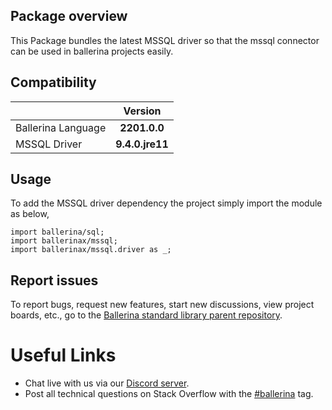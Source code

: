 ## Package overview

This Package bundles the latest MSSQL driver so that the mssql connector can be used in ballerina projects easily.

## Compatibility

| | Version |
|:---|:---:|
|Ballerina Language | **2201.0.0** |
|MSSQL Driver | **9.4.0.jre11** |

## Usage

To add the MSSQL driver dependency the project simply import the module as below,

```ballerina
import ballerina/sql;
import ballerinax/mssql;
import ballerinax/mssql.driver as _;
```

## Report issues

To report bugs, request new features, start new discussions, view project boards, etc., go to the [Ballerina standard library parent repository](https://github.com/ballerina-platform/ballerina-standard-library).


# Useful Links
* Chat live with us via our [Discord server](https://discord.gg/ballerinalang).
* Post all technical questions on Stack Overflow with the [#ballerina](https://stackoverflow.com/questions/tagged/ballerina) tag.
